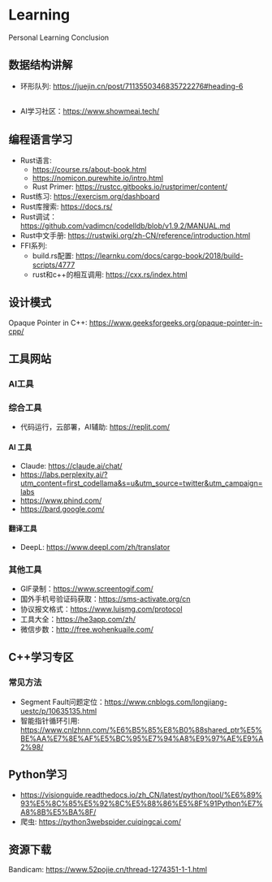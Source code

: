 # Learning
Personal Learning Conclusion


## 数据结构讲解
- 环形队列: https://juejin.cn/post/7113550346835722276#heading-6

##
- AI学习社区：https://www.showmeai.tech/

## 编程语言学习
- Rust语言: 
  - https://course.rs/about-book.html
  - https://nomicon.purewhite.io/intro.html
  - Rust Primer: https://rustcc.gitbooks.io/rustprimer/content/
- Rust练习: https://exercism.org/dashboard
- Rust库搜索: https://docs.rs/
- Rust调试： https://github.com/vadimcn/codelldb/blob/v1.9.2/MANUAL.md
- Rust中文手册: https://rustwiki.org/zh-CN/reference/introduction.html
- FFI系列:
  - build.rs配置: https://learnku.com/docs/cargo-book/2018/build-scripts/4777
  - rust和c++的相互调用: https://cxx.rs/index.html

## 设计模式
Opaque Pointer in C++: https://www.geeksforgeeks.org/opaque-pointer-in-cpp/

## 工具网站
### AI工具
### 综合工具
- 代码运行，云部署，AI辅助: https://replit.com/

#### AI 工具
- Claude: https://claude.ai/chat/
- https://labs.perplexity.ai/?utm_content=first_codellama&s=u&utm_source=twitter&utm_campaign=labs
- https://www.phind.com/
- https://bard.google.com/
#### 翻译工具
- DeepL: https://www.deepl.com/zh/translator
### 其他工具
- GIF录制：https://www.screentogif.com/
- 国外手机号验证码获取：https://sms-activate.org/cn
- 协议报文格式：https://www.luismg.com/protocol
- 工具大全：https://he3app.com/zh/
- 微信步数：http://free.wohenkuaile.com/

## C++学习专区
### 常见方法
- Segment Fault问题定位：https://www.cnblogs.com/longjiang-uestc/p/10635135.html
- 智能指针循环引用: https://www.cnlzhnn.com/%E6%B5%85%E8%B0%88shared_ptr%E5%BE%AA%E7%8E%AF%E5%BC%95%E7%94%A8%E9%97%AE%E9%A2%98/

## Python学习
- https://visionguide.readthedocs.io/zh_CN/latest/python/tool/%E6%89%93%E5%8C%85%E5%92%8C%E5%88%86%E5%8F%91Python%E7%A8%8B%E5%BA%8F/
- 爬虫: https://python3webspider.cuiqingcai.com/

## 资源下载
Bandicam: https://www.52pojie.cn/thread-1274351-1-1.html
